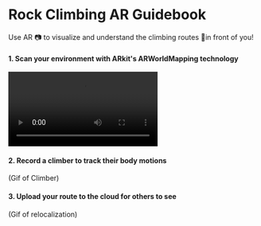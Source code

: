 # Rock Climbing AR Guidebook
Use AR 📷 to visualize and understand the climbing routes 🧗in front of you!


 
#### 1. Scan your environment with ARkit's ARWorldMapping technology

![Climber Scan](https://i.imgur.com/8e3TQ9c.mp4)

#### 2. Record a climber to track their body motions

(Gif of Climber)

#### 3. Upload your route to the cloud for others to see

(Gif of relocalization) 
